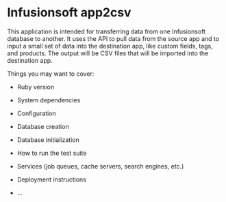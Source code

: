 # Infusionsoft app2csv

This application is intended for transferring data from one Infusionsoft database to another.  It uses the API to pull data from the source app and to input a small set of data into the destination app, like custom fields, tags, and products.  The output will be CSV files that will be imported into the destination app.  

Things you may want to cover:

* Ruby version

* System dependencies

* Configuration

* Database creation

* Database initialization

* How to run the test suite

* Services (job queues, cache servers, search engines, etc.)

* Deployment instructions

* ...
